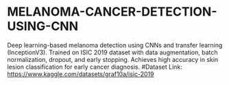 # MELANOMA-CANCER-DETECTION-USING-CNN
Deep learning-based melanoma detection using CNNs and transfer learning (InceptionV3). Trained on ISIC 2019 dataset with data augmentation, batch normalization, dropout, and early stopping. Achieves high accuracy in skin lesion classification for early cancer diagnosis.
#Dataset Link: https://www.kaggle.com/datasets/graf10a/isic-2019
